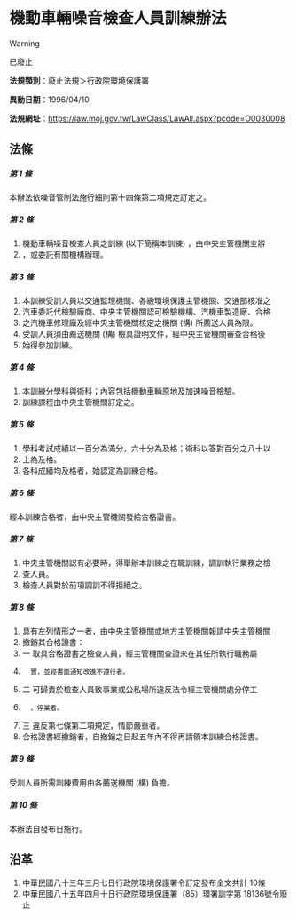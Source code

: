 # 機動車輛噪音檢查人員訓練辦法
> [!WARNING]
> 已廢止

**法規類別**：廢止法規＞行政院環境保護署

**異動日期**：1996/04/10  

**法規網址**：https://law.moj.gov.tw/LawClass/LawAll.aspx?pcode=O0030008



## 法條
##### 第 1 條
本辦法依噪音管制法施行細則第十四條第二項規定訂定之。

##### 第 2 條
1. 機動車輛噪音檢查人員之訓練 (以下簡稱本訓練) ，由中央主管機關主辦
1. ，或委託有關機構辦理。

##### 第 3 條
1. 本訓練受訓人員以交通監理機關、各級環境保護主管機關、交通部核准之
1. 汽車委託代檢驗廠商、中央主管機關認可檢驗機構、汽機車製造廠、合格
1. 之汽機車修理廠及經中央主管機關核定之機關 (構) 所薦送人員為限。
1. 受訓人員須由薦送機關 (構) 檢具證明文件，經中央主管機關審查合格後
1. 始得參加訓練。

##### 第 4 條
1. 本訓練分學科與術科；內容包括機動車輛原地及加速噪音檢驗。
1. 訓練課程由中央主管機關訂定之。

##### 第 5 條
1. 學科考試成績以一百分為滿分，六十分為及格；術科以答對百分之八十以
1. 上為及格。
1. 各科成績均及格者，始認定為訓練合格。

##### 第 6 條
經本訓練合格者，由中央主管機關發給合格證書。

##### 第 7 條
1. 中央主管機關認有必要時，得舉辦本訓練之在職訓練，調訓執行業務之檢
1. 查人員。
1. 檢查人員對於前項調訓不得拒絕之。

##### 第 8 條
1. 具有左列情形之一者，由中央主管機關或地方主管機關報請中央主管機關
1. 撤銷其合格證書：
1.   一  取具合格證書之檢查人員，經主管機關查證未在其任所執行職務屬
1.       實，並經書面通知改進不遵行者。
1.   二  可歸責於檢查人員致事業或公私場所違反法令經主管機關處分停工
1.       、停業者。
1.   三  違反第七條第二項規定，情節嚴重者。
1. 合格證書經撤銷者，自撤銷之日起五年內不得再請領本訓練合格證書。

##### 第 9 條
受訓人員所需訓練費用由各薦送機關 (構) 負擔。

##### 第 10 條
本辦法自發布日施行。

## 沿革
1. 中華民國八十三年三月七日行政院環境保護署令訂定發布全文共計 10條
1. 中華民國八十五年四月十日行政院環境保護署（85）環署訓字第 18136號令廢止
